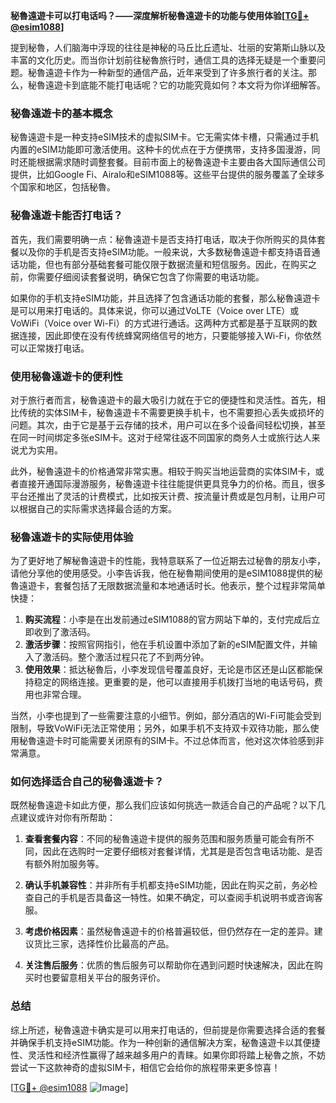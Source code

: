 **秘魯遠遊卡可以打电话吗？——深度解析秘魯遠遊卡的功能与使用体验[[TG💪+ @esim1088](https://t.me/s/esim1088)]**

提到秘魯，人们脑海中浮现的往往是神秘的马丘比丘遗址、壮丽的安第斯山脉以及丰富的文化历史。而当你计划前往秘魯旅行时，通信工具的选择无疑是一个重要问题。秘魯遠遊卡作为一种新型的通信产品，近年来受到了许多旅行者的关注。那么，秘魯遠遊卡到底能不能打电话呢？它的功能究竟如何？本文将为你详细解答。

### 秘魯遠遊卡的基本概念

秘魯遠遊卡是一种支持eSIM技术的虚拟SIM卡。它无需实体卡槽，只需通过手机内置的eSIM功能即可激活使用。这种卡的优点在于方便携带，支持多国漫游，同时还能根据需求随时调整套餐。目前市面上的秘魯遠遊卡主要由各大国际通信公司提供，比如Google Fi、Airalo和eSIM1088等。这些平台提供的服务覆盖了全球多个国家和地区，包括秘魯。

### 秘魯遠遊卡能否打电话？

首先，我们需要明确一点：秘魯遠遊卡是否支持打电话，取决于你所购买的具体套餐以及你的手机是否支持eSIM功能。一般来说，大多数秘魯遠遊卡都支持语音通话功能，但也有部分基础套餐可能仅限于数据流量和短信服务。因此，在购买之前，你需要仔细阅读套餐说明，确保它包含了你需要的电话功能。

如果你的手机支持eSIM功能，并且选择了包含通话功能的套餐，那么秘魯遠遊卡是可以用来打电话的。具体来说，你可以通过VoLTE（Voice over LTE）或VoWiFi（Voice over Wi-Fi）的方式进行通话。这两种方式都是基于互联网的数据连接，因此即使在没有传统蜂窝网络信号的地方，只要能够接入Wi-Fi，你依然可以正常拨打电话。

### 使用秘魯遠遊卡的便利性

对于旅行者而言，秘魯遠遊卡的最大吸引力就在于它的便捷性和灵活性。首先，相比传统的实体SIM卡，秘魯遠遊卡不需要更换手机卡，也不需要担心丢失或损坏的问题。其次，由于它是基于云存储的技术，用户可以在多个设备间轻松切换，甚至在同一时间绑定多张eSIM卡。这对于经常往返不同国家的商务人士或旅行达人来说尤为实用。

此外，秘魯遠遊卡的价格通常非常实惠。相较于购买当地运营商的实体SIM卡，或者直接开通国际漫游服务，秘魯遠遊卡往往能提供更具竞争力的价格。而且，很多平台还推出了灵活的计费模式，比如按天计费、按流量计费或是包月制，让用户可以根据自己的实际需求选择最合适的方案。

### 秘魯遠遊卡的实际使用体验

为了更好地了解秘魯遠遊卡的性能，我特意联系了一位近期去过秘魯的朋友小李，请他分享他的使用感受。小李告诉我，他在秘魯期间使用的是eSIM1088提供的秘魯遠遊卡，套餐包括了无限数据流量和本地通话时长。他表示，整个过程非常简单快捷：

1. **购买流程**：小李是在出发前通过eSIM1088的官方网站下单的，支付完成后立即收到了激活码。
2. **激活步骤**：按照官网指引，他在手机设置中添加了新的eSIM配置文件，并输入了激活码。整个激活过程只花了不到两分钟。
3. **使用效果**：抵达秘魯后，小李发现信号覆盖良好，无论是市区还是山区都能保持稳定的网络连接。更重要的是，他可以直接用手机拨打当地的电话号码，费用也非常合理。

当然，小李也提到了一些需要注意的小细节。例如，部分酒店的Wi-Fi可能会受到限制，导致VoWiFi无法正常使用；另外，如果手机不支持双卡双待功能，那么使用秘魯遠遊卡时可能需要关闭原有的SIM卡。不过总体而言，他对这次体验感到非常满意。

### 如何选择适合自己的秘魯遠遊卡？

既然秘魯遠遊卡如此方便，那么我们应该如何挑选一款适合自己的产品呢？以下几点建议或许对你有所帮助：

1. **查看套餐内容**：不同的秘魯遠遊卡提供的服务范围和服务质量可能会有所不同，因此在选购时一定要仔细核对套餐详情，尤其是是否包含电话功能、是否有额外附加服务等。
   
2. **确认手机兼容性**：并非所有手机都支持eSIM功能，因此在购买之前，务必检查自己的手机是否具备这一特性。如果不确定，可以查阅手机说明书或咨询客服。

3. **考虑价格因素**：虽然秘魯遠遊卡的价格普遍较低，但仍然存在一定的差异。建议货比三家，选择性价比最高的产品。

4. **关注售后服务**：优质的售后服务可以帮助你在遇到问题时快速解决，因此在购买时也要留意相关平台的服务评价。

### 总结

综上所述，秘魯遠遊卡确实是可以用来打电话的，但前提是你需要选择合适的套餐并确保手机支持eSIM功能。作为一种创新的通信解决方案，秘魯遠遊卡以其便捷性、灵活性和经济性赢得了越来越多用户的青睐。如果你即将踏上秘魯之旅，不妨尝试一下这款神奇的虚拟SIM卡，相信它会给你的旅程带来更多惊喜！

[[TG💪+ @esim1088](https://t.me/s/esim1088) ![Image](https://i.postimg.cc/4NQfJmqS/Snipaste-2025-05-13-00-14-12.png)]